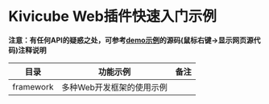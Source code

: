 Kivicube Web插件快速入门示例
=========================

**注意：有任何API的疑惑之处，可参考[demo示例](https://meta.kivisense.com/kivicube-lib-iframe-demo/index.html)的源码(鼠标右键->显示网页源代码)注释说明**

| 目录 | 功能示例 | 备注 |
| --- | ---- | ---- |
| framework | 多种Web开发框架的使用示例 | |
